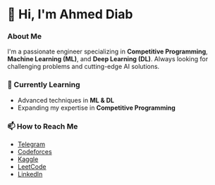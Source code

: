 # 👋 Hi, I'm Ahmed Diab

### About Me
I'm a passionate engineer specializing in **Competitive Programming**, **Machine Learning (ML)**, and **Deep Learning (DL)**. Always looking for challenging problems and cutting-edge AI solutions.

### 🌱 Currently Learning
- Advanced techniques in **ML & DL**
- Expanding my expertise in **Competitive Programming**

### 📫 How to Reach Me
- [Telegram](https://t.me/AhmedDi6b)
- [Codeforces](https://codeforces.com/profile/shhth0034)
- [Kaggle](https://www.kaggle.com/codecaoch)
- [LeetCode](https://leetcode.com/u/f9QcZm2R1P/)
- [LinkedIn](https://linkedin.com/in/eng-ahmed-diab-3b0631245)


<!---
ahmeddiab1234/ahmeddiab1234 is a ✨ special ✨ repository because its `README.md` (this file) appears on your GitHub profile.
You can click the Preview link to take a look at your changes.
--->
